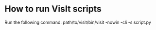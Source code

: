# How to run VisIt scripts

Run the following command: path/to/visit/bin/visit -nowin -cli -s script.py
